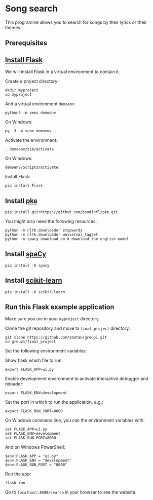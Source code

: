 # Song search
This programme allows you to search for songs by their lyrics or their themes. 

## Prerequisites
## [Install Flask](http://flask.pocoo.org/docs/1.0/installation/)
We will install Flask in a virtual environment to contain it.

Create a project directory:

```
mkdir myproject
cd myproject
```
And a virtual environment `demoenv`:

```
python3 -m venv demoenv
```

On Windows:

```
py -3 -m venv demoenv
```

Activate the environment:

```
. demoenv/bin/activate
```

On Windows:

```
demoenv/Scripts/activate
```

Install Flask:

```
pip install Flask
```
## Install [pke](https://github.com/boudinfl/pke)
```
pip install git+https://github.com/boudinfl/pke.git
```
You might also need the following resources:
```
python -m nltk.downloader stopwords
python -m nltk.downloader universal_tagset
python -m spacy download en # download the english model
```
## Install [spaCy](https://spacy.io/)

```
pip install -U spacy
```
## Install [scikit-learn](https://scikit-learn.org/stable/index.html)

```
pip install -U scikit-learn
```

## Run this Flask example application

Make sure you are in your `myproject` directory.

Clone the git repository and move to `final_project` directory:

```
git clone https://github.com/smotan/group1.git
cd group1/final_project
```
Set the following environment variables:

Show flask which file to run:

```
export FLASK_APP=ui.py
```

Enable development environment to activate interactive debugger and reloader:

```
export FLASK_ENV=development
```

Set the port in which to run the application, e.g.:

```
export FLASK_RUN_PORT=8000
```

On Windows command line, you can the environment variables with:

```
set FLASK_APP=ui.py
set FLASK_ENV=development
set FLASK_RUN_PORT=8000
```

And on Windows PowerShell:

```
$env:FLASK_APP = "ui.py"
$env:FLASK_ENV = "development"
$env:FLASK_RUN_PORT = "8000"
```
Run the app:

```
flask run
```

Go to `localhost:8000/search` in your browser to see the website.
